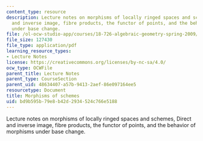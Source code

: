 ```yaml
---
content_type: resource
description: Lecture notes on morphisms of locally ringed spaces and schemes, Direct
  and inverse image, fibre products, the functor of points, and the behavior of morphisms
  under base change.
file: /ol-ocw-studio-app/courses/18-726-algebraic-geometry-spring-2009/bd9b595b79e8b42d2934524c766e5188_MIT18_726s09_lec06_morphisms.pdf
file_size: 127430
file_type: application/pdf
learning_resource_types:
- Lecture Notes
license: https://creativecommons.org/licenses/by-nc-sa/4.0/
ocw_type: OCWFile
parent_title: Lecture Notes
parent_type: CourseSection
parent_uid: 48634407-a57b-9413-2aef-86e097164ee5
resourcetype: Document
title: Morphisms of schemes
uid: bd9b595b-79e8-b42d-2934-524c766e5188
---
```

Lecture notes on morphisms of locally ringed spaces and schemes, Direct and inverse image, fibre products, the functor of points, and the behavior of morphisms under base change.